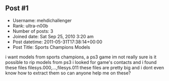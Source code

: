 ## Post #1
- Username: mehdichallenger
- Rank: ultra-n00b
- Number of posts: 3
- Joined date: Sat Sep 25, 2010 3:20 am
- Post datetime: 2011-05-31T17:38:14+00:00
- Post Title: Sports Champions Models

i want models from sports champions, a ps3 game
im not really sure is it possible to rip models from ps3
i looked for game's contacts and i found these files
filesys.000,...,filesys.011
these files are pretty big and i dont even know how to extract them
so can anyone help me on these?
